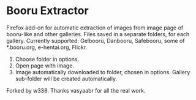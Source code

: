 Booru Extractor
===============

Firefox add-on for automatic extraction of images from image page of booru-like and other galleries. Files saved in a separate folders, for each gallery.
Currently supported: Gelbooru, Danbooru, Safebooru, some of *.booru.org, e-hentai.org, Flickr.

1. Choose folder in options.
2. Open page with image.
3. Image automatically downloaded to folder, chosen in options. Gallery sub-folder will be created automatically.

Forked by w338. Thanks vasyaabr for all the real work.
